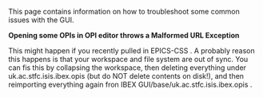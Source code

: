 This page contains information on how to troubleshoot some common issues with the GUI. 

**Opening some OPIs in OPI editor throws a Malformed URL Exception**

This might happen if you recently pulled in EPICS-CSS . A probably reason this happens is that your workspace and file system are out of sync. You can fis this by collapsing the workspace, then deleting everything under uk.ac.stfc.isis.ibex.opis (but do NOT delete contents on disk!), and then reimporting everything again fron IBEX GUI/base/uk.ac.stfc.isis.ibex.opis .